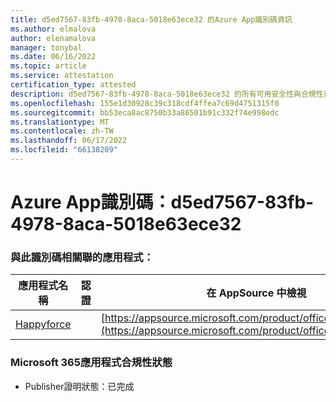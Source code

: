 ```yaml
---
title: d5ed7567-83fb-4978-8aca-5018e63ece32 的Azure App識別碼資訊
ms.author: elmalova
author: elenamalova
manager: tonybal
ms.date: 06/16/2022
ms.topic: article
ms.service: attestation
certification_type: attested
description: d5ed7567-83fb-4978-8aca-5018e63ece32 的所有可用安全性與合規性資訊。
ms.openlocfilehash: 155e1d30928c39c318cdf4ffea7c69d4751315f0
ms.sourcegitcommit: bb53eca8ac8750b33a86501b91c332f74e998edc
ms.translationtype: MT
ms.contentlocale: zh-TW
ms.lasthandoff: 06/17/2022
ms.locfileid: "66138209"
---
```

# <a name="azure-app-id-d5ed7567-83fb-4978-8aca-5018e63ece32"></a>Azure App識別碼：d5ed7567-83fb-4978-8aca-5018e63ece32


### <a name="apps-associated-with-this-id"></a>與此識別碼相關聯的應用程式：
| **應用程式名稱** | **認證** | **在 AppSource 中檢視** |
|--------------|---------------|-----------------------|
| [Happyforce](../forward/WA200002078.md) |  | [https://appsource.microsoft.com/product/office/WA200002078](https://appsource.microsoft.com/product/office/WA200002078) |

### <a name="microsoft-365-app-compliance-status"></a>Microsoft 365應用程式合規性狀態
- Publisher證明狀態：已完成

